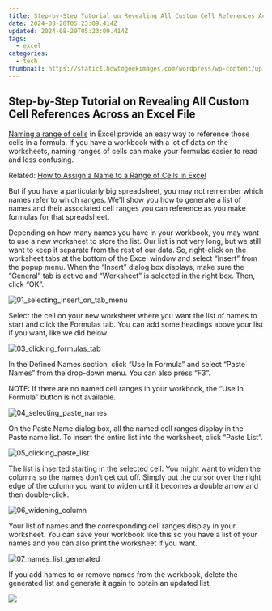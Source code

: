 ```yaml
---
title: Step-by-Step Tutorial on Revealing All Custom Cell References Across an Excel File
date: 2024-08-28T05:23:09.414Z
updated: 2024-08-29T05:23:09.414Z
tags:
  - excel
categories:
  - tech
thumbnail: https://static1.howtogeekimages.com/wordpress/wp-content/uploads/2016/04/00_lead_image_named_ranges_list.png
---
```


## Step-by-Step Tutorial on Revealing All Custom Cell References Across an Excel File

[Naming a range of cells](https://fox-blue.techidaily.com/2024-approved-mastering-chroma-key-techniques-in-live-broadcasts/) in Excel provide an easy way to reference those cells in a formula. If you have a workbook with a lot of data on the worksheets, naming ranges of cells can make your formulas easier to read and less confusing.

Related: [How to Assign a Name to a Range of Cells in Excel](https://fox-blue.techidaily.com/2024-approved-mastering-chroma-key-techniques-in-live-broadcasts/) 

 But if you have a particularly big spreadsheet, you may not remember which names refer to which ranges. We'll show you how to generate a list of names and their associated cell ranges you can reference as you make formulas for that spreadsheet.

 Depending on how many names you have in your workbook, you may want to use a new worksheet to store the list. Our list is not very long, but we still want to keep it separate from the rest of our data. So, right-click on the worksheet tabs at the bottom of the Excel window and select “Insert” from the popup menu. When the “Insert” dialog box displays, make sure the “General” tab is active and “Worksheet” is selected in the right box. Then, click “OK”.

![01_selecting_insert_on_tab_menu](https://static1.howtogeekimages.com/wordpress/wp-content/uploads/2016/04/01_selecting_insert_on_tab_menu.png) 

 Select the cell on your new worksheet where you want the list of names to start and click the Formulas tab. You can add some headings above your list if you want, like we did below.

![03_clicking_formulas_tab](https://static1.howtogeekimages.com/wordpress/wp-content/uploads/2016/04/03_clicking_formulas_tab.png) 

 In the Defined Names section, click “Use In Formula” and select “Paste Names” from the drop-down menu. You can also press “F3”.

 NOTE: If there are no named cell ranges in your workbook, the “Use In Formula” button is not available.

![04_selecting_paste_names](https://static1.howtogeekimages.com/wordpress/wp-content/uploads/2016/04/04_selecting_paste_names.png) 

 On the Paste Name dialog box, all the named cell ranges display in the Paste name list. To insert the entire list into the worksheet, click “Paste List”.

![05_clicking_paste_list](https://static1.howtogeekimages.com/wordpress/wp-content/uploads/2016/04/05_clicking_paste_list.png) 

 The list is inserted starting in the selected cell. You might want to widen the columns so the names don’t get cut off. Simply put the cursor over the right edge of the column you want to widen until it becomes a double arrow and then double-click.

![06_widening_column](https://static1.howtogeekimages.com/wordpress/wp-content/uploads/2016/04/06_widening_column.png) 

 Your list of names and the corresponding cell ranges display in your worksheet. You can save your workbook like this so you have a list of your names and you can also print the worksheet if you want.

![07_names_list_generated](https://static1.howtogeekimages.com/wordpress/wp-content/uploads/2016/04/07_names_list_generated.png) 

 If you add names to or remove names from the workbook, delete the generated list and generate it again to obtain an updated list.

<ins class="adsbygoogle"
     style="display:block"
     data-ad-format="autorelaxed"
     data-ad-client="ca-pub-7571918770474297"
     data-ad-slot="1223367746"></ins>



<ins class="adsbygoogle"
     style="display:block"
     data-ad-client="ca-pub-7571918770474297"
     data-ad-slot="8358498916"
     data-ad-format="auto"
     data-full-width-responsive="true"></ins>



<!-- affiliate ads begin -->
<a href="https://estore.winxdvd.com/order/checkout.php?PRODS=4612444&QTY=1&AFFILIATE=108875&CART=1"><img src="https://www.winxdvd.com/affiliate/new-banner/pt-728x90.jpg" border="0"></a>
<!-- affiliate ads end -->